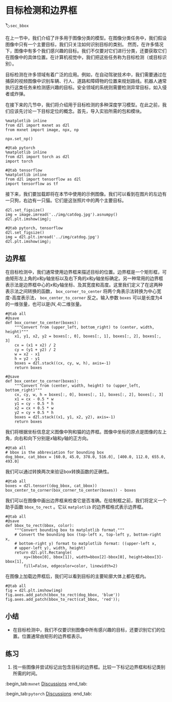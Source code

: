 # 目标检测和边界框
:label:`sec_bbox`

在上一节中，我们介绍了许多用于图像分类的模型。在图像分类任务中，我们假设图像中只有一个主要目标，我们只关注如何识别目标的类别。
然而，在许多情况下，图像中有多个我们感兴趣的目标。我们不仅要对它们进行分类，还要获取它们在图像中的具体位置。在计算机视觉中，我们把这些任务称为目标检测（或目标识别）。

目标检测在许多领域有着广泛的应用。例如，在自动驾驶技术中，我们需要通过在捕获的视频图像中识别车辆、行人、道路和障碍物的位置来规划路线。机器人通常执行这类任务来检测感兴趣的目标。安全领域的系统则需要检测异常目标，如入侵者或炸弹。

在接下来的几节中，我们将介绍用于目标检测的多种深度学习模型。在此之前，我们应该先讨论一下目标定位的概念。首先，导入实验所需的包和模块。

```{.python .input}
%matplotlib inline
from d2l import mxnet as d2l
from mxnet import image, npx, np

npx.set_np()
```

```{.python .input}
#@tab pytorch
%matplotlib inline
from d2l import torch as d2l
import torch
```

```{.python .input}
#@tab tensorflow
%matplotlib inline
from d2l import tensorflow as d2l
import tensorflow as tf
```

接下来，我们要加载即将在本节中使用的示例图像。我们可以看到在图片的左边有一只狗，右边有一只猫。它们是这张照片中的两个主要目标。

```{.python .input}
d2l.set_figsize()
img = image.imread('../img/catdog.jpg').asnumpy()
d2l.plt.imshow(img);
```

```{.python .input}
#@tab pytorch, tensorflow
d2l.set_figsize()
img = d2l.plt.imread('../img/catdog.jpg')
d2l.plt.imshow(img);
```

## 边界框

在目标检测中，我们通常使用边界框来描述目标的位置。边界框是一个矩形框，可由矩形左上角的$x$和$y$轴坐标以及右下角的$x$和$y$轴坐标确定。另一种常用的边界框表示法是边界框中心的$x$和$y$轴坐标、及其宽度和高度。这里我们定义了在这两种表示法之间转换的函数， `box_corner_to_center` 将两个角表示法转换为中心宽度-高度表示法， `box_center_to_corner` 反之。输入参数 `boxes` 可以是长度为$4$的一维张量，也可以是$(N, 4)$二维张量。

```{.python .input}
#@tab all
#@save
def box_corner_to_center(boxes):
    """Convert from (upper_left, bottom_right) to (center, width, height)"""
    x1, y1, x2, y2 = boxes[:, 0], boxes[:, 1], boxes[:, 2], boxes[:, 3]
    cx = (x1 + x2) / 2
    cy = (y1 + y2) / 2
    w = x2 - x1
    h = y2 - y1
    boxes = d2l.stack((cx, cy, w, h), axis=-1)
    return boxes

#@save
def box_center_to_corner(boxes):
    """Convert from (center, width, height) to (upper_left, bottom_right)"""
    cx, cy, w, h = boxes[:, 0], boxes[:, 1], boxes[:, 2], boxes[:, 3]
    x1 = cx - 0.5 * w
    y1 = cy - 0.5 * h
    x2 = cx + 0.5 * w
    y2 = cy + 0.5 * h
    boxes = d2l.stack((x1, y1, x2, y2), axis=-1)
    return boxes
```

我们将根据坐标信息定义图像中狗和猫的边界框。图像中坐标的原点是图像的左上角，向右和向下分别是$x$轴和$y$轴的正方向。

```{.python .input}
#@tab all
# bbox is the abbreviation for bounding box
dog_bbox, cat_bbox = [60.0, 45.0, 378.0, 516.0], [400.0, 112.0, 655.0, 493.0]
```

我们可以通过转换两次来验证box转换函数的正确性。

```{.python .input}
#@tab all
boxes = d2l.tensor((dog_bbox, cat_bbox))
box_center_to_corner(box_corner_to_center(boxes)) - boxes
```

我们可以在图像中画出边界框来检查它是否准确。在绘制框之前，我们将定义一个助手函数 `bbox_to_rect` 。它以 `matplotlib` 的边界框格式表示边界框。

```{.python .input}
#@tab all
#@save
def bbox_to_rect(bbox, color):
    """Convert bounding box to matplotlib format."""
    # Convert the bounding box (top-left x, top-left y, bottom-right x,
    # bottom-right y) format to matplotlib format: ((upper-left x,
    # upper-left y), width, height)
    return d2l.plt.Rectangle(
        xy=(bbox[0], bbox[1]), width=bbox[2]-bbox[0], height=bbox[3]-bbox[1],
        fill=False, edgecolor=color, linewidth=2)
```

在图像上加载边界框后，我们可以看到目标的主要轮廓大体上都在框内。

```{.python .input}
#@tab all
fig = d2l.plt.imshow(img)
fig.axes.add_patch(bbox_to_rect(dog_bbox, 'blue'))
fig.axes.add_patch(bbox_to_rect(cat_bbox, 'red'));
```

## 小结

* 在目标检测中，我们不仅要识别图像中所有感兴趣的目标，还要识别它们的位置。位置通常由矩形的边界框表示。

## 练习

1. 找一些图像并尝试标记出包含目标的边界框。比较一下标记边界框和标记类别所需的时间。

:begin_tab:`mxnet`
[Discussions](https://discuss.d2l.ai/t/369)
:end_tab:

:begin_tab:`pytorch`
[Discussions](https://discuss.d2l.ai/t/1527)
:end_tab:
